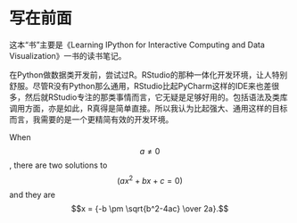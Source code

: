 写在前面
=======

这本“书”主要是《Learning IPython for Interactive Computing and Data Visualization》一书的读书笔记。

在Python做数据类开发前，尝试过R。RStudio的那种一体化开发环境，让人特别舒服。尽管R没有Python那么通用，RStudio比起PyCharm这样的IDE来也差很多，然后就RStudio专注的那类事情而言，它无疑是足够好用的。包括语法及类库调用方面，亦是如此，R真得是简单直接。所以我认为比起强大、通用这样的目标而言，我需要的是一个更精简有效的开发环境。



When $$a \ne 0$$, there are two solutions to $$(ax^2 + bx + c = 0)$$ and they are
$$x = {-b \pm \sqrt{b^2-4ac} \over 2a}.$$

